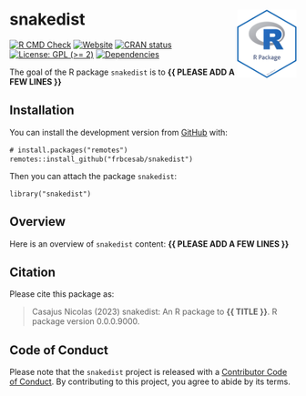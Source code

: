 <!-- README.md is generated from README.Rmd. Please edit that file -->

# snakedist <img src="man/figures/package-sticker.png" align="right" style="float:right; height:120px;"/>

<!-- badges: start -->

[![R CMD
Check](https://github.com/frbcesab/snakedist/actions/workflows/R-CMD-check.yaml/badge.svg)](https://github.com/frbcesab/snakedist/actions/workflows/R-CMD-check.yaml)
[![Website](https://github.com/frbcesab/snakedist/actions/workflows/pkgdown.yaml/badge.svg)](https://github.com/frbcesab/snakedist/actions/workflows/pkgdown.yaml)
[![CRAN
status](https://www.r-pkg.org/badges/version/snakedist)](https://CRAN.R-project.org/package=snakedist)
[![License: GPL (&gt;=
2)](https://img.shields.io/badge/License-GPL%20%28%3E%3D%202%29-blue.svg)](https://choosealicense.com/licenses/gpl-2.0/)
[![Dependencies](https://img.shields.io/badge/dependencies-0/0-brightgreen?style=flat)](#)
<!-- badges: end -->

The goal of the R package `snakedist` is to **{{ PLEASE ADD A FEW LINES
}}**

## Installation

You can install the development version from
[GitHub](https://github.com/) with:

    # install.packages("remotes")
    remotes::install_github("frbcesab/snakedist")

Then you can attach the package `snakedist`:

    library("snakedist")

## Overview

Here is an overview of `snakedist` content: **{{ PLEASE ADD A FEW LINES
}}**

## Citation

Please cite this package as:

> Casajus Nicolas (2023) snakedist: An R package to **{{ TITLE }}**. R
> package version 0.0.0.9000.

## Code of Conduct

Please note that the `snakedist` project is released with a [Contributor
Code of
Conduct](https://www.contributor-covenant.org/version/2/1/code_of_conduct/).
By contributing to this project, you agree to abide by its terms.
